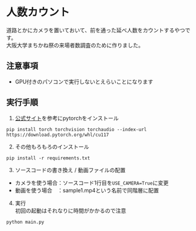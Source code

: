 # 人数カウント
道路とかにカメラを置いておいて、前を通った延べ人数をカウントするやつです。  
大阪大学まちかね祭の来場者数調査のために作りました。

## 注意事項
- GPU付きのパソコンで実行しないとえらいことになります

## 実行手順

1. [公式サイト](https://pytorch.org/get-started/locally/)を参考にpytorchをインストール
```
pip install torch torchvision torchaudio --index-url https://download.pytorch.org/whl/cu117  
```
2. その他もろもろのインストール
```
pip install -r requirements.txt
```

3. ソースコードの書き換え / 動画ファイルの配置  

- カメラを使う場合：ソースコード1行目を```USE_CAMERA=True```に変更
- 動画を使う場合　：sample1.mp4という名前で同階層に配置

4. 実行  
初回の起動はそれなりに時間がかかるので注意
```
python main.py
```

